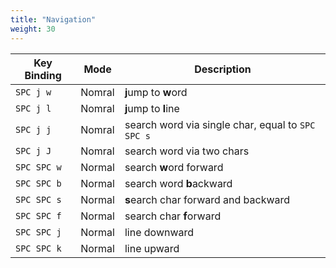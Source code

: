 ```yaml
---
title: "Navigation"
weight: 30
---
```


| Key Binding   | Mode     | Description                                       |
| ------------- | -------- | ---------------------------------------------     |
| `SPC j w`     | Nomral   | **j**ump to **w**ord                              |
| `SPC j l`     | Nomral   | **j**ump to **l**ine                              |
| `SPC j j`     | Nomral   | search word via single char, equal to `SPC SPC s` |
| `SPC j J`     | Nomral   | search word via two chars                         |
| `SPC SPC w`   | Normal   | search **w**ord forward                           |
| `SPC SPC b`   | Normal   | search word **b**ackward                          |
| `SPC SPC s`   | Normal   | **s**earch char forward and backward              |
| `SPC SPC f`   | Normal   | search char **f**orward                           |
| `SPC SPC j`   | Normal   | line downward                                     |
| `SPC SPC k`   | Normal   | line upward                                       |
